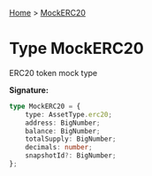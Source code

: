 [Home](../index.md) &gt; [MockERC20](./mockerc20.md)

# Type MockERC20

ERC20 token mock type

<b>Signature:</b>

```typescript
type MockERC20 = {
    type: AssetType.erc20;
    address: BigNumber;
    balance: BigNumber;
    totalSupply: BigNumber;
    decimals: number;
    snapshotId?: BigNumber;
};
```
